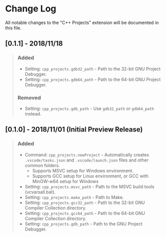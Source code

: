 # Change Log
All notable changes to the "C++ Projects" extension will be documented in this file.

## [0.1.1] - 2018/11/18
> ### Added
> + Setting: `cpp_projects.gdb32_path` - Path to the 32-bit GNU Project Debugger.
> + Setting: `cpp_projects.gdb64_path` - Path to the 64-bit GNU Project Debugger.
> ### Removed
> - Setting: `cpp_projects.gdb_path` - Use `gdb32_path` or `gdb64_path` instead.

## [0.1.0] - 2018/11/01 (Initial Preview Release)
> ### Added
> + Command: `cpp_projects.newProject` - Automatically creates `.vscode/tasks.json` and `.vscode/launch.json` files and other common folders.
>   + Supports MSVC setup for Windows environment.
>   + Supports GCC setup for Linux environment, or GCC with MinGW-w64 setup for Windows 
> + Setting: `cpp_projects.msvc_path` - Path to the MSVC build tools (vcvarsall.bat).
> + Setting: `cpp_projects.make_path` - Path to Make.
> + Setting: `cpp_projects.gcc32_path` - Path to the 32-bit GNU Compiler Collection directory.
> + Setting: `cpp_projects.gcc64_path` - Path to the 64-bit GNU Compiler Collection directory.
> + Setting: `cpp_projects.gdb_path` - Path to the GNU Project Debugger.